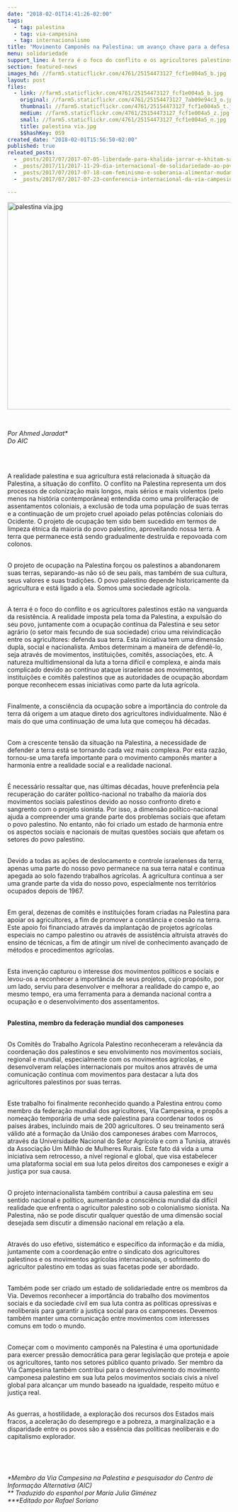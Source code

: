 ```yaml
---
date: "2018-02-01T14:41:26-02:00"
tags:
  - tag: palestina
  - tag: via-campesina
  - tag: internacionalismo
title: "Movimento Camponês na Palestina: um avanço chave para a defesa da justiça social"
menu: solidariedade
support_line: A terra é o foco do conflito e os agricultores palestinos estão na vanguarda da resistência
section: featured-news
images_hd: //farm5.staticflickr.com/4761/25154473127_fcf1e004a5_b.jpg
layout: post
files:
  - link: //farm5.staticflickr.com/4761/25154473127_fcf1e004a5_b.jpg
    original: //farm5.staticflickr.com/4761/25154473127_7ab09e94c3_o.jpg
    thumbnail: //farm5.staticflickr.com/4761/25154473127_fcf1e004a5_t.jpg
    medium: //farm5.staticflickr.com/4761/25154473127_fcf1e004a5_z.jpg
    small: //farm5.staticflickr.com/4761/25154473127_fcf1e004a5_n.jpg
    title: palestina via.jpg
    $$hashKey: 0S9
created_date: "2018-02-01T15:56:50-02:00"
published: true
releated_posts:
  - _posts/2017/07/2017-07-05-liberdade-para-khalida-jarrar-e-khitam-saafin-militantes-palestinas-detidas-pelas-forcas-de-ocupacao-israelenses.md
  - _posts/2017/11/2017-11-29-dia-internacional-de-solidariedade-ao-povo-palestino-e-comemorado-nesta-quarta-29.md
  - _posts/2017/07/2017-07-18-com-feminismo-e-soberania-alimentar-mudamos-o-mundo.md
  - _posts/2017/07/2017-07-23-conferencia-internacional-da-via-campesina-desafios-da-luta-camponesa.md

---
```

<p><img alt="palestina via.jpg" height="467" src="//farm5.staticflickr.com/4761/25154473127_fcf1e004a5_b.jpg" width="700" /></p>

<p>&nbsp;</p>

<p><em>Por Ahmed Jaradat*<br />
Do AIC</em></p>

<p>&nbsp;</p>

<p><br />
A realidade palestina e sua agricultura est&aacute; relacionada &agrave; situa&ccedil;&atilde;o da Palestina, a situa&ccedil;&atilde;o do conflito. O conflito na Palestina representa um dos processos de coloniza&ccedil;&atilde;o mais longos, mais s&eacute;rios e mais violentos (pelo menos na hist&oacute;ria contempor&acirc;nea) entendida como uma prolifera&ccedil;&atilde;o de assentamentos coloniais, a exclus&atilde;o de toda uma popula&ccedil;&atilde;o de suas terras e a continua&ccedil;&atilde;o de um projeto cruel apoiado pelas pot&ecirc;ncias coloniais do Ocidente. O projeto de ocupa&ccedil;&atilde;o tem sido bem sucedido em termos de limpeza &eacute;tnica da maioria do povo palestino, aproveitando nossa terra. A terra que permanece est&aacute; sendo gradualmente destru&iacute;da e repovoada com colonos.</p>

<p><br />
O projeto de ocupa&ccedil;&atilde;o na Palestina for&ccedil;ou os palestinos a abandonarem suas terras, separando-as n&atilde;o s&oacute; de seu pa&iacute;s, mas tamb&eacute;m de sua cultura, seus valores e suas tradi&ccedil;&otilde;es. O povo palestino depende historicamente da agricultura e est&aacute; ligado a ela. Somos uma sociedade agr&iacute;cola.</p>

<p><br />
A terra &eacute; o foco do conflito e os agricultores palestinos est&atilde;o na vanguarda da resist&ecirc;ncia. A realidade imposta pela toma da Palestina, a expuls&atilde;o do seu povo, juntamente com a ocupa&ccedil;&atilde;o cont&iacute;nua da Palestina e seu setor agr&aacute;rio (o setor mais fecundo de sua sociedade) criou uma reivindica&ccedil;&atilde;o entre os agricultores: defenda sua terra. Esta iniciativa tem uma dimens&atilde;o dupla, social e nacionalista. Ambos determinam a maneira de defend&ecirc;-lo, seja atrav&eacute;s de movimentos, institui&ccedil;&otilde;es, comit&ecirc;s, associa&ccedil;&otilde;es, etc. A natureza multidimensional da luta a torna dif&iacute;cil e complexa, e ainda mais complicado devido ao cont&iacute;nuo ataque israelense aos movimentos, institui&ccedil;&otilde;es e comit&ecirc;s palestinos que as autoridades de ocupa&ccedil;&atilde;o abordam porque reconhecem essas iniciativas como parte da luta agr&iacute;cola.</p>

<p><br />
Finalmente, a consci&ecirc;ncia da ocupa&ccedil;&atilde;o sobre a import&acirc;ncia do controle da terra d&aacute; origem a um ataque direto dos agricultores individualmente. N&atilde;o &eacute; mais do que uma continua&ccedil;&atilde;o de uma luta que come&ccedil;ou h&aacute; d&eacute;cadas.</p>

<p><br />
Com a crescente tens&atilde;o da situa&ccedil;&atilde;o na Palestina, a necessidade de defender a terra est&aacute; se tornando cada vez mais complexa. Por esta raz&atilde;o, tornou-se uma tarefa importante para o movimento campon&ecirc;s manter a harmonia entre a realidade social e a realidade nacional.</p>

<p><br />
&Eacute; necess&aacute;rio ressaltar que, nas &uacute;ltimas d&eacute;cadas, houve prefer&ecirc;ncia pela recupera&ccedil;&atilde;o do car&aacute;ter pol&iacute;tico-nacional no trabalho da maioria dos movimentos sociais palestinos devido ao nosso confronto direto e sangrento com o projeto sionista. Por isso, a dimens&atilde;o pol&iacute;tico-nacional ajuda a compreender uma grande parte dos problemas sociais que afetam o povo palestino. No entanto, n&atilde;o foi criado um estado de harmonia entre os aspectos sociais e nacionais de muitas quest&otilde;es sociais que afetam os setores do povo palestino.</p>

<p><br />
Devido a todas as a&ccedil;&otilde;es de deslocamento e controle israelenses da terra, apenas uma parte do nosso povo permanece na sua terra natal e continua apegada ao solo fazendo trabalhos agr&iacute;colas. A agricultura continua a ser uma grande parte da vida do nosso povo, especialmente nos territ&oacute;rios ocupados depois de 1967.</p>

<p><br />
Em geral, dezenas de comit&ecirc;s e institui&ccedil;&otilde;es foram criadas na Palestina para apoiar os agricultores, a fim de promover a const&acirc;ncia e coes&atilde;o na terra. Este apoio foi financiado atrav&eacute;s da implanta&ccedil;&atilde;o de projetos agr&iacute;colas especiais no campo palestino ou atrav&eacute;s de assist&ecirc;ncia altru&iacute;sta atrav&eacute;s do ensino de t&eacute;cnicas, a fim de atingir um n&iacute;vel de conhecimento avan&ccedil;ado de m&eacute;todos e procedimentos agr&iacute;colas.</p>

<p><br />
Esta inven&ccedil;&atilde;o capturou o interesse dos movimentos pol&iacute;ticos e sociais e levou-os a reconhecer a import&acirc;ncia de seus projetos, cujo prop&oacute;sito, por um lado, serviu para desenvolver e melhorar a realidade do campo e, ao mesmo tempo, era uma ferramenta para a demanda nacional contra a ocupa&ccedil;&atilde;o e o desenvolvimento dos assentamentos.</p>

<p><br />
<strong>Palestina, membro da federa&ccedil;&atilde;o mundial dos camponeses</strong></p>

<p><br />
Os Comit&ecirc;s do Trabalho Agr&iacute;cola Palestino reconheceram a relev&acirc;ncia da coordena&ccedil;&atilde;o dos palestinos e seu envolvimento nos movimentos sociais, regional e mundial, especialmente com os movimentos agr&iacute;colas, e desenvolveram rela&ccedil;&otilde;es internacionais por muitos anos atrav&eacute;s de uma comunica&ccedil;&atilde;o cont&iacute;nua com movimentos para destacar a luta dos agricultores palestinos por suas terras.</p>

<p><br />
Este trabalho foi finalmente reconhecido quando a Palestina entrou como membro da federa&ccedil;&atilde;o mundial dos agricultores, Via Campesina, e prop&ocirc;s a nomea&ccedil;&atilde;o tempor&aacute;ria de uma sede palestina para coordenar todos os pa&iacute;ses &aacute;rabes, incluindo mais de 200 agricultores. O seu treinamento ser&aacute; v&aacute;lido at&eacute; a forma&ccedil;&atilde;o da Uni&atilde;o dos camponeses &aacute;rabes com Marrocos, atrav&eacute;s da Universidade Nacional do Setor Agr&iacute;cola e com a Tun&iacute;sia, atrav&eacute;s da Associa&ccedil;&atilde;o Um Milh&atilde;o de Mulheres Rurais. Este fato d&aacute; vida a uma iniciativa sem retrocesso, a n&iacute;vel regional e global, que visa estabelecer uma plataforma social em sua luta pelos direitos dos camponeses e exigir a justi&ccedil;a por sua causa.</p>

<p><br />
O projeto internacionalista tamb&eacute;m contribui a causa palestina em seu sentido nacional e pol&iacute;tico, aumentando a consci&ecirc;ncia mundial da dif&iacute;cil realidade que enfrenta o agricultor palestino sob o colonialismo sionista. Na Palestina, n&atilde;o se pode discutir qualquer quest&atilde;o de uma dimens&atilde;o social desejada sem discutir a dimens&atilde;o nacional em rela&ccedil;&atilde;o a ela.</p>

<p><br />
Atrav&eacute;s do uso efetivo, sistem&aacute;tico e espec&iacute;fico da informa&ccedil;&atilde;o e da m&iacute;dia, juntamente com a coordena&ccedil;&atilde;o entre o sindicato dos agricultores palestinos e os movimentos agr&iacute;colas internacionais, o sofrimento do agricultor palestino em todas as suas facetas pode ser abordado.</p>

<p><br />
Tamb&eacute;m pode ser criado um estado de solidariedade entre os membros da Via. Devemos reconhecer a import&acirc;ncia do trabalho dos movimentos sociais e da sociedade civil em sua luta contra as pol&iacute;ticas opressivas e neoliberais para garantir a justi&ccedil;a social para os camponeses. Devemos tamb&eacute;m manter uma comunica&ccedil;&atilde;o entre movimentos com interesses comuns em todo o mundo.</p>

<p><br />
Come&ccedil;ar com o movimento campon&ecirc;s na Palestina &eacute; uma oportunidade para exercer press&atilde;o democr&aacute;tica para gerar legisla&ccedil;&atilde;o que proteja e apoie os agricultores, tanto nos setores p&uacute;blico quanto privado. Ser membro da Via Campesina tamb&eacute;m contribui para o desenvolvimento do movimento camponesa palestino em sua luta pelos movimentos sociais civis a n&iacute;vel global para alcan&ccedil;ar um mundo baseado na igualdade, respeito m&uacute;tuo e justi&ccedil;a real.</p>

<p><br />
As guerras, a hostilidade, a explora&ccedil;&atilde;o dos recursos dos Estados mais fracos, a acelera&ccedil;&atilde;o do desemprego e a pobreza, a marginaliza&ccedil;&atilde;o e a disparidade entre os povos s&atilde;o a ess&ecirc;ncia das pol&iacute;ticas neoliberais e do capitalismo explorador.</p>

<p>&nbsp;</p>

<p>&nbsp;</p>

<p><em>*Membro da Via Campesina na Palestina e pesquisador do Centro de Informa&ccedil;&atilde;o Alternativa (AIC)<br />
** Traduzido do espanhol por Mar&iacute;a Julia Gim&eacute;nez<br />
***Editado por Rafael Soriano</em></p>
